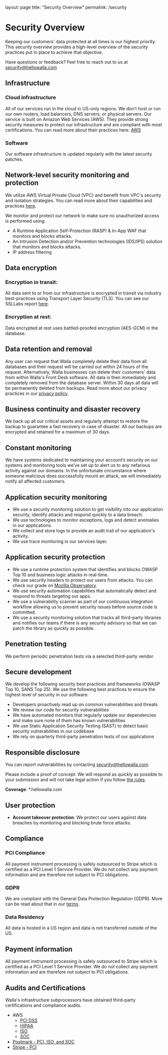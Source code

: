layout: page
title: "Security Overview"
permalink: /security

# Security Overview

Keeping our customers' data protected at all times is our highest priority. This security overview provides a high-level overview of the security practices put in place to achieve that objective.

Have questions or feedback? Feel free to reach out to us at
[security@hellowalla.com](mailto:security@hellowalla.com)

## Infrastructure
### Cloud infrastructure

All of our services run in the cloud in US-only regions. We don’t host or run our own routers, load balancers, DNS servers, or physical servers. Our service is built on Amazon Web Services (AWS). They provide strong security measures to protect our infrastructure and are compliant with most certifications. You can read more about their practices here: [AWS](https://aws.amazon.com/security/)
                              
### Software
Our software infrastructure is updated regularly with the latest security patches.
            
## Network-level security monitoring and protection
We utilize AWS Virtual Private Cloud (VPC) and benefit from VPC's security and isolation strategies. You can read more about their capabilities and practices [here](https://aws.amazon.com/vpc/).

We monitor and protect our network to make sure no unauthorized access is performed using:
* A Runtime Application Self-Protection (RASP) & In-App WAF that monitors and blocks attacks.
* An Intrusion Detection and/or Prevention technologies (IDS/IPS) solution that monitors and blocks attacks.
* IP address filtering

## Data encryption
### Encryption in transit: 
All data sent to or from our infrastructure is encrypted in transit via industry best-practices using Transport Layer Security (TLS). You can see our SSLLabs report [here](https://www.ssllabs.com/ssltest/analyze.html?d=manage.hellowalla.com).
                
### Encryption at rest:
Data encrypted at rest uses battled-proofed encryption (AES-GCM) in the database.
              
## Data retention and removal

Any user can request that Walla completely delete their data from all databases and their request will be carried out within 24 hours of the request. Alternatively, Walla businesses can delete their customers' data from within Walla's Front Desk software. All data is then immediately and completely removed from the database server. Within 30 days all data will be permanently deleted from backups. Read more about our privacy   practices in our [privacy policy](https://www.hellowalla.com/privacy).

## Business continuity and disaster recovery</h2>
We back up all our critical assets and regularly attempt to restore the backup to guarantee a fast recovery in case of disaster. All our backups are encrypted and retained for a maximum of 30 days.

## Constant monitoring
We have systems dedicated to maintaining your account’s security on our systems and monitoring tools we’ve set up to alert us to any nefarious activity against our domains. In the unfortunate circumstance where someone malicious does successfully mount an attack, we will immediately notify all affected customers.
       
## Application security monitoring
* We use a security monitoring solution to get visibility into our application security, identify attacks and respond quickly to a data breach.
* We use technologies to monitor exceptions, logs and detect anomalies in our applications.
* We collect and store logs to provide an audit trail of our application's activity.
* We use trace monitoring in our services layer.

## Application security protection
* We use a runtime protection system that identifies and blocks OWASP Top 10 and business logic attacks in real-time.
* We use security headers to protect our users from attacks. You can check our grade on [Mozilla Observatory](https://observatory.mozilla.org/analyze/manage.hellowalla.com).
* We use security automation capabilities that automatically detect and respond to threats targeting our apps.
* We use a vulnerability scanner as part of our continuous integration workflow allowing us to prevent security issues before source code is committed.
* We use a security monitoring solution that tracks all third-party libraries and notifies our teams if there is any security advisory so that we can patch the library as quickly as possible.

## Penetration testing
We perform periodic penetration tests via a selected third-party vendor.

## Secure development
We develop the following security best practices and frameworks (OWASP Top 10, SANS Top 25). We use the following best practices to ensure the highest level of security in our software:
* Developers proactively read up on common vulnerabilities and threats
* We review our code for security vulnerabilities
* We have automated monitors that regularly update our dependencies and make sure none of them has known vulnerabilities
* We use Static Application Security Testing (SAST) to detect basic security vulnerabilities in our codebase
* We rely on quarterly third-party penetration tests of our applications

## Responsible disclosure
You can report vulnerabilities by contacting [security@hellowalla.com](security@hellowalla.com).

Please include a proof of concept. We will respond as quickly as
possible to your submission and will not take legal action if you follow [the rules](https://cheatsheetseries.owasp.org/cheatsheets/Vulnerability_Disclosure_Cheat_Sheet.html).

**Coverage**: *.hellowalla.com
                            
## User protection
* **Account takeover protection**: We protect our users against data breaches by monitoring and blocking brute force attacks.

## Compliance
### PCI Compliance
All payment instrument processing is safely outsourced to Stripe which is certified as a PCI Level 1 Service Provider. We do not collect any payment information and are therefore not subject to PCI obligations.
            
### GDPR
We are compliant with the General Data Protection Regulation (GDPR). More can be read about that in our [terms](/terms).

### Data Residency
All data is hosted in a US region and data is not transferred outside of the US.
                   
## Payment information
All payment instrument processing is safely outsourced to Stripe which is certified as a PCI Level 1 Service Provider. We do not collect any payment information and are therefore not subject to PCI obligations.

## Audits and Certifications
Walla's infrastructure subprocessors have obtained third-party certifications and compliance audits.

* AWS
	* [PCI DSS](https://aws.amazon.com/compliance/pci-dss-level-1-faqs/)
	* [HIPAA](https://aws.amazon.com/compliance/hipaa-compliance/)
	* [ISO](https://aws.amazon.com/compliance/iso-certified/)
	* [SOC](https://aws.amazon.com/compliance/soc-faqs/)
* [Postmark - PCI, ISO, and SOC](https://postmarkapp.com/eu-privacy#security-and-privacy)
* [Stripe - PCI](https://stripe.com/docs/security/stripe)

